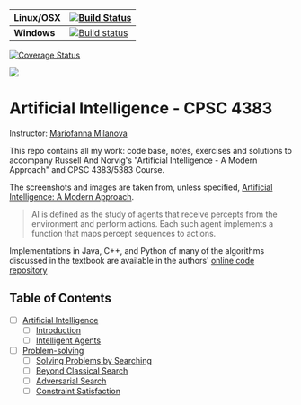 | **Linux/OSX** | [![Build Status](https://travis-ci.org/andersy005/artificial-intelligence.svg?branch=master)](https://travis-ci.org/andersy005/artificial-intelligence)                                  |
|---------------|------------------------------------------------------------------------------------------------------------------------------------------------------------------------------------------|
| **Windows**   | [![Build status](https://ci.appveyor.com/api/projects/status/u8k0ijc6qc2s17at/branch/master?svg=true)](https://ci.appveyor.com/project/andersy005/artificial-intelligence/branch/master) |


[![Coverage Status](https://coveralls.io/repos/github/andersy005/artificial-intelligence/badge.svg?branch=master)](https://coveralls.io/github/andersy005/artificial-intelligence?branch=master)

![](http://aima.cs.berkeley.edu/cover2.jpg)
# Artificial Intelligence - CPSC 4383

Instructor: [ Mariofanna Milanova](http://ualr.edu/mgmilanova/index.html)

This repo contains all my work: code base, notes, exercises and solutions to accompany Russell And Norvig's "Artificial Intelligence - A Modern Approach" and CPSC 4383/5383 Course.

The screenshots and images are taken from, unless specified, [Artificial Intelligence: A Modern Approach](http://aima.cs.berkeley.edu/).


>AI is defined as the study of agents that receive percepts from the environment and perform actions. Each such agent implements a function that maps percept sequences to actions.


Implementations in Java, C++, and Python of many of the algorithms discussed in the textbook are available in the authors' [online code repository](http://aima.cs.berkeley.edu/code.html)


## Table of Contents

- [ ] [Artificial Intelligence](https://github.com/andersy005/artificial-intelligence/tree/master/01-Artificial-Intelligence)
     - [ ] [Introduction](https://github.com/andersy005/artificial-intelligence/tree/master/01-Artificial-Intelligence/1-Introduction)
     - [ ] [Intelligent Agents](https://github.com/andersy005/artificial-intelligence/tree/master/01-Artificial-Intelligence/2-Intelligent-agents)

- [ ] [Problem-solving]()
    - [ ] [Solving Problems by Searching]()
    - [ ] [Beyond Classical Search]()
    - [ ] [Adversarial Search]()
    - [ ] [Constraint Satisfaction]()
